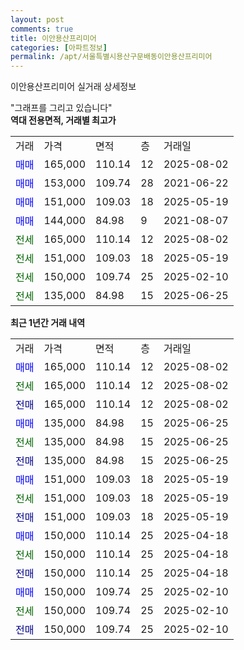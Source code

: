 ```yaml
---
layout: post
comments: true
title: 이안용산프리미어
categories: [아파트정보]
permalink: /apt/서울특별시용산구문배동이안용산프리미어
---
```


이안용산프리미어 실거래 상세정보

<script type="text/javascript">
  google.charts.load('current', {'packages':['line', 'corechart']});
  google.charts.setOnLoadCallback(drawChart);

  function drawChart() {
    var data = new google.visualization.DataTable();
    data.addColumn('date', '거래일');
    data.addColumn('number', "매매");
    data.addColumn('number', "전세");
    data.addColumn('number', "전매");

    data.addRows([[new Date(Date.parse("2025-08-02")), 165000, null, null], [new Date(Date.parse("2025-08-02")), null, 165000, null], [new Date(Date.parse("2025-08-02")), null, null, 165000], [new Date(Date.parse("2025-06-25")), 135000, null, null], [new Date(Date.parse("2025-06-25")), null, 135000, null], [new Date(Date.parse("2025-06-25")), null, null, 135000], [new Date(Date.parse("2025-05-19")), 151000, null, null], [new Date(Date.parse("2025-05-19")), null, 151000, null], [new Date(Date.parse("2025-05-19")), null, null, 151000], [new Date(Date.parse("2025-04-18")), 150000, null, null], [new Date(Date.parse("2025-04-18")), null, 150000, null], [new Date(Date.parse("2025-04-18")), null, null, 150000], [new Date(Date.parse("2025-02-10")), 150000, null, null], [new Date(Date.parse("2025-02-10")), null, 150000, null], [new Date(Date.parse("2025-02-10")), null, null, 150000]]);

    var options = {
      hAxis: {
        format: 'yyyy/MM/dd'
      },    
      lineWidth: 0,
      pointsVisible: true,    
      title: '최근 1년간 유형별 실거래가 분포',
      legend: { position: 'bottom' }
    };

    var formatter = new google.visualization.NumberFormat({pattern:'###,###'} );
    formatter.format(data, 1);
    formatter.format(data, 2);
    
    setTimeout(function() {
        var chart = new google.visualization.LineChart(document.getElementById('columnchart_material'));
        chart.draw(data, (options));
        document.getElementById('loading').style.display = 'none';
    }, 200);
  }
</script>


<div id="loading" style="z-index:20; display: block; margin-left: 0px">"그래프를 그리고 있습니다"</div>
<div id="columnchart_material" style="width: 95%; margin-left: 0px; display: block"></div>
<!-- contents start -->
<b>역대 전용면적, 거래별 최고가</b>
<table class="sortable">
    <tr>
      <td>거래</td>
      <td>가격</td>
      <td>면적</td>
      <td>층</td>
      <td>거래일</td>
    </tr>
        <tr>
          <td><a style="color: blue">매매</a></td>
          <td>165,000</td>
          <td>110.14</td>
          <td>12</td>
          <td>2025-08-02</td>
        </tr>            <tr>
          <td><a style="color: blue">매매</a></td>
          <td>153,000</td>
          <td>109.74</td>
          <td>28</td>
          <td>2021-06-22</td>
        </tr>            <tr>
          <td><a style="color: blue">매매</a></td>
          <td>151,000</td>
          <td>109.03</td>
          <td>18</td>
          <td>2025-05-19</td>
        </tr>            <tr>
          <td><a style="color: blue">매매</a></td>
          <td>144,000</td>
          <td>84.98</td>
          <td>9</td>
          <td>2021-08-07</td>
        </tr>        
        <tr>
              <td><a style="color: darkgreen">전세</a></td>
              <td>165,000</td>
              <td>110.14</td>
              <td>12</td>
              <td>2025-08-02</td>
            </tr>            <tr>
              <td><a style="color: darkgreen">전세</a></td>
              <td>151,000</td>
              <td>109.03</td>
              <td>18</td>
              <td>2025-05-19</td>
            </tr>            <tr>
              <td><a style="color: darkgreen">전세</a></td>
              <td>150,000</td>
              <td>109.74</td>
              <td>25</td>
              <td>2025-02-10</td>
            </tr>            <tr>
              <td><a style="color: darkgreen">전세</a></td>
              <td>135,000</td>
              <td>84.98</td>
              <td>15</td>
              <td>2025-06-25</td>
            </tr>        
    
</table>

<b>최근 1년간 거래 내역</b>

<table class="sortable">
    <tr>
      <td>거래</td>
      <td>가격</td>
      <td>면적</td>
      <td>층</td>
      <td>거래일</td>
    </tr>
    <tr>
      <td><a style="color: blue">매매</a></td>
      <td>165,000</td>
      <td>110.14</td>
      <td>12</td>
      <td>2025-08-02</td>
    </tr>          <tr>
      <td><a style="color: darkgreen">전세</a></td>
      <td>165,000</td>
      <td>110.14</td>
      <td>12</td>
      <td>2025-08-02</td>
    </tr>          <tr>
      <td><a style="color: darkblue">전매</a></td>
      <td>165,000</td>
      <td>110.14</td>
      <td>12</td>
      <td>2025-08-02</td>
    </tr>          <tr>
      <td><a style="color: blue">매매</a></td>
      <td>135,000</td>
      <td>84.98</td>
      <td>15</td>
      <td>2025-06-25</td>
    </tr>          <tr>
      <td><a style="color: darkgreen">전세</a></td>
      <td>135,000</td>
      <td>84.98</td>
      <td>15</td>
      <td>2025-06-25</td>
    </tr>          <tr>
      <td><a style="color: darkblue">전매</a></td>
      <td>135,000</td>
      <td>84.98</td>
      <td>15</td>
      <td>2025-06-25</td>
    </tr>          <tr>
      <td><a style="color: blue">매매</a></td>
      <td>151,000</td>
      <td>109.03</td>
      <td>18</td>
      <td>2025-05-19</td>
    </tr>          <tr>
      <td><a style="color: darkgreen">전세</a></td>
      <td>151,000</td>
      <td>109.03</td>
      <td>18</td>
      <td>2025-05-19</td>
    </tr>          <tr>
      <td><a style="color: darkblue">전매</a></td>
      <td>151,000</td>
      <td>109.03</td>
      <td>18</td>
      <td>2025-05-19</td>
    </tr>          <tr>
      <td><a style="color: blue">매매</a></td>
      <td>150,000</td>
      <td>110.14</td>
      <td>25</td>
      <td>2025-04-18</td>
    </tr>          <tr>
      <td><a style="color: darkgreen">전세</a></td>
      <td>150,000</td>
      <td>110.14</td>
      <td>25</td>
      <td>2025-04-18</td>
    </tr>          <tr>
      <td><a style="color: darkblue">전매</a></td>
      <td>150,000</td>
      <td>110.14</td>
      <td>25</td>
      <td>2025-04-18</td>
    </tr>          <tr>
      <td><a style="color: blue">매매</a></td>
      <td>150,000</td>
      <td>109.74</td>
      <td>25</td>
      <td>2025-02-10</td>
    </tr>          <tr>
      <td><a style="color: darkgreen">전세</a></td>
      <td>150,000</td>
      <td>109.74</td>
      <td>25</td>
      <td>2025-02-10</td>
    </tr>          <tr>
      <td><a style="color: darkblue">전매</a></td>
      <td>150,000</td>
      <td>109.74</td>
      <td>25</td>
      <td>2025-02-10</td>
    </tr>      </table>
<!-- contents end -->    

